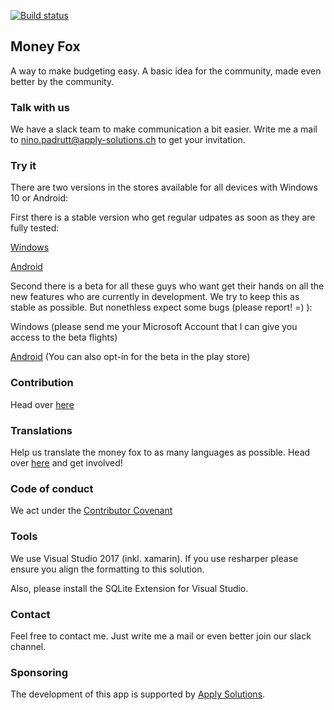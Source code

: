 [![Build status](https://ci.appveyor.com/api/projects/status/kvde5325bat7e8bu/branch/master?svg=true)](https://ci.appveyor.com/project/NPadrutt/moneyfox/branch/master)

## Money Fox
A way to make budgeting easy. A basic idea for the community, made even better by the community.

### Talk with us
We have a slack team to make communication a bit easier. Write me a mail to nino.padrutt@apply-solutions.ch to get your invitation.

### Try it

There are two versions in the stores available for all devices with Windows 10 or Android:

First there is a stable version who get regular udpates as soon as they are fully tested:

[Windows](https://www.microsoft.com/store/apps/9nblggh6ck9d)

[Android](https://play.google.com/store/apps/details?id=com.applysolutions.moneyfox)

Second there is a beta for all these guys who want get their hands on all the new features who are currently in development. We try to keep this as stable as possible. But nonethless expect some bugs (please report! =) ):

Windows (please send me your Microsoft Account that I can give you access to the beta flights)

[Android](https://play.google.com/apps/testing/com.applysolutions.moneyfox)
(You can also opt-in for the beta in the play store)

### Contribution

Head over [here](https://github.com/MoneyFox/MoneyFox/blob/master/CODE_OF_CONDUCT.md)

### Translations

Help us translate the money fox to as many languages as possible. Head over [here](https://crowdin.com/project/money-fox) and get involved!

### Code of conduct
We act under the [Contributor Covenant](http://contributor-covenant.org/version/1/4/)

### Tools
We use Visual Studio 2017 (inkl. xamarin). If you use resharper please ensure you align the formatting to this solution.

Also, please install the SQLite Extension for Visual Studio.

### Contact
Feel free to contact me. Just write me a mail or even better join our slack channel.

### Sponsoring
The development of this app is supported by [Apply Solutions](http://www.apply-solutions.ch/).
